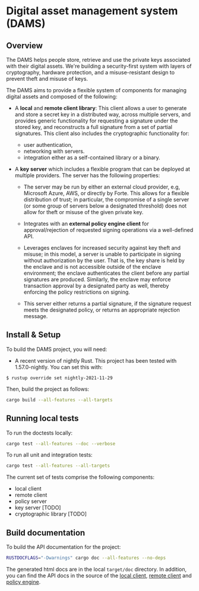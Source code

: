 # Digital asset management system (DAMS)

## Overview

The DAMS helps people store, retrieve and use the private keys associated with their digital assets. We're building a security-first system with layers of cryptography, hardware protection, and a misuse-resistant design to prevent theft and misuse of keys. 

The DAMS aims to provide a flexible system of components for managing digital assets and composed of the following:

* A **local** and **remote client library**: This client allows a user to generate and store a secret key in a distributed way, across multiple servers, and provides generic functionality for requesting a signature under the stored key, and reconstructs a full signature from a set of partial signatures. This client also includes the cryptographic functionality for:
    * user authentication,
    * networking with servers.
    * integration either as a self-contained library or a binary.

* A **key server** which includes a flexible program that can be deployed at multiple providers. The server has the following properties:

    * The server may be run by either an external cloud provider, e.g, Microsoft Azure, AWS, or directly by Forte. This allows for a flexible distribution of trust; in particular, the compromise of a single server (or some group of servers below a designated threshold) does not allow for theft or misuse of the given private key.

    * Integrates with an **external policy engine client** for approval/rejection of requested signing operations via a well-defined API.

    * Leverages enclaves for increased security against key theft and misuse; in this model, a server is unable to participate in signing without authorization by the user. That is, the key share is held by the enclave and is not accessible outside of the enclave environment; the enclave authenticates the client before any partial signatures are produced. Similarly, the enclave may enforce transaction approval by a designated party as well, thereby enforcing the policy restrictions on signing.

    * This server either returns a partial signature, if the signature request meets the designated policy, or returns an appropriate rejection message. 


## Install & Setup

To build the DAMS project, you will need: 

  - A recent version of nightly Rust. This project has been tested with 1.57.0-nightly. You can set this with:
  ```
  $ rustup override set nightly-2021-11-29
  ```

Then, build the project as follows:

```bash
cargo build --all-features --all-targets
```

## Running local tests

To run the doctests locally:

```bash
cargo test --all-features --doc --verbose
```

To run all unit and integration tests:

```bash
cargo test --all-features --all-targets
```

The current set of tests comprise the following components:
* local client
* remote client
* policy server
* key server [TODO]
* cryptographic library [TODO]

## Build documentation

To build the API documentation for the project:

```bash
RUSTDOCFLAGS="-Dwarnings" cargo doc --all-features --no-deps
```

The generated html docs are in the local `target/doc` directory. In addition, you can find the API docs in the source of the [local client](https://github.com/boltlabs-inc/key-mgmt/blob/main/src/local_client.rs), [remote client](https://github.com/boltlabs-inc/key-mgmt/blob/main/src/remote_client.rs) and [policy engine](https://github.com/boltlabs-inc/key-mgmt/blob/main/src/policy_engine.rs).